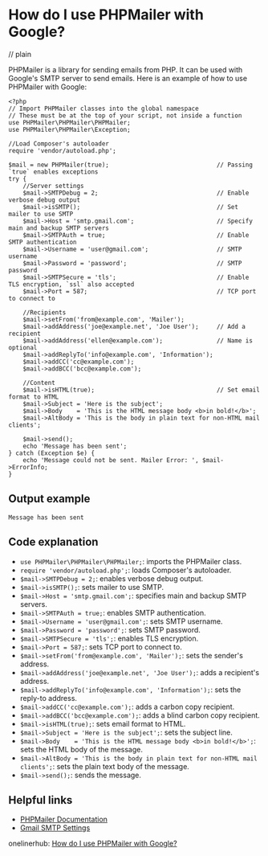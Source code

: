# How do I use PHPMailer with Google?
// plain

PHPMailer is a library for sending emails from PHP. It can be used with Google's SMTP server to send emails. Here is an example of how to use PHPMailer with Google:

```
<?php
// Import PHPMailer classes into the global namespace
// These must be at the top of your script, not inside a function
use PHPMailer\PHPMailer\PHPMailer;
use PHPMailer\PHPMailer\Exception;

//Load Composer's autoloader
require 'vendor/autoload.php';

$mail = new PHPMailer(true);                              // Passing `true` enables exceptions
try {
    //Server settings
    $mail->SMTPDebug = 2;                                 // Enable verbose debug output
    $mail->isSMTP();                                      // Set mailer to use SMTP
    $mail->Host = 'smtp.gmail.com';                       // Specify main and backup SMTP servers
    $mail->SMTPAuth = true;                               // Enable SMTP authentication
    $mail->Username = 'user@gmail.com';                   // SMTP username
    $mail->Password = 'password';                         // SMTP password
    $mail->SMTPSecure = 'tls';                            // Enable TLS encryption, `ssl` also accepted
    $mail->Port = 587;                                    // TCP port to connect to

    //Recipients
    $mail->setFrom('from@example.com', 'Mailer');
    $mail->addAddress('joe@example.net', 'Joe User');     // Add a recipient
    $mail->addAddress('ellen@example.com');               // Name is optional
    $mail->addReplyTo('info@example.com', 'Information');
    $mail->addCC('cc@example.com');
    $mail->addBCC('bcc@example.com');

    //Content
    $mail->isHTML(true);                                  // Set email format to HTML
    $mail->Subject = 'Here is the subject';
    $mail->Body    = 'This is the HTML message body <b>in bold!</b>';
    $mail->AltBody = 'This is the body in plain text for non-HTML mail clients';

    $mail->send();
    echo 'Message has been sent';
} catch (Exception $e) {
    echo 'Message could not be sent. Mailer Error: ', $mail->ErrorInfo;
}
```

## Output example
 `Message has been sent`

## Code explanation

- `use PHPMailer\PHPMailer\PHPMailer;`: imports the PHPMailer class.
- `require 'vendor/autoload.php';`: loads Composer's autoloader.
- `$mail->SMTPDebug = 2;`: enables verbose debug output.
- `$mail->isSMTP();`: sets mailer to use SMTP.
- `$mail->Host = 'smtp.gmail.com';`: specifies main and backup SMTP servers.
- `$mail->SMTPAuth = true;`: enables SMTP authentication.
- `$mail->Username = 'user@gmail.com';`: sets SMTP username.
- `$mail->Password = 'password';`: sets SMTP password.
- `$mail->SMTPSecure = 'tls';`: enables TLS encryption.
- `$mail->Port = 587;`: sets TCP port to connect to.
- `$mail->setFrom('from@example.com', 'Mailer');`: sets the sender's address.
- `$mail->addAddress('joe@example.net', 'Joe User');`: adds a recipient's address.
- `$mail->addReplyTo('info@example.com', 'Information');`: sets the reply-to address.
- `$mail->addCC('cc@example.com');`: adds a carbon copy recipient.
- `$mail->addBCC('bcc@example.com');`: adds a blind carbon copy recipient.
- `$mail->isHTML(true);`: sets email format to HTML.
- `$mail->Subject = 'Here is the subject';`: sets the subject line.
- `$mail->Body    = 'This is the HTML message body <b>in bold!</b>';`: sets the HTML body of the message.
- `$mail->AltBody = 'This is the body in plain text for non-HTML mail clients';`: sets the plain text body of the message.
- `$mail->send();`: sends the message.

## Helpful links
- [PHPMailer Documentation](https://github.com/PHPMailer/PHPMailer)
- [Gmail SMTP Settings](https://support.google.com/a/answer/176600?hl=en)

onelinerhub: [How do I use PHPMailer with Google?](https://onelinerhub.com/phpmailer/how-do-i-use-phpmailer-with-google)